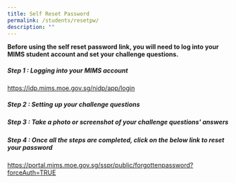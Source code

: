 ```yaml
---
title: Self Reset Password
permalink: /students/resetpw/
description: ""
---
```

**Before using the self reset password link, you will need to log into your MIMS student account and set your challenge questions.**

##### Step 1 : Logging into your MIMS account

https://idp.mims.moe.gov.sg/nidp/app/login

##### Step 2 : Setting up your challenge questions

##### Step 3 : Take a photo or screenshot of your challenge questions' answers

##### Step 4 : Once all the steps are completed, click on the below link to reset your password

https://portal.mims.moe.gov.sg/sspr/public/forgottenpassword?forceAuth=TRUE